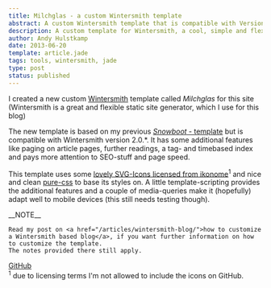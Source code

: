 ```yaml
---
title: Milchglas - a custom Wintersmith template
abstract: A custom Wintersmith template that is compatible with Version 2.0.* of Wintersmith.
description: A custom template for Wintersmith, a cool, simple and flexible static site generator. Template features paging, tags, archives (timeline), related post, mobile approach. source on GitHub.
author: Andy Hulstkamp
date: 2013-06-20
template: article.jade
tags: tools, wintersmith, jade
type: post
status: published
---
```


I created a new custom [Wintersmith](http://wintersmith.io/) template called _Milchglas_ for this site (Wintersmith is a great and flexible static site generator, which I use for this blog)

The new template is based on my previous [_Snowboot_ - template](/articles/wintersmith-blog/) but is compatible with Wintersmith version 2.0.*. It
has some additional features like paging on article pages, further readings, a tag- and timebased index and pays more attention to SEO-stuff and page speed.

<span class="more"></span>

This template uses some [lovely SVG-Icons licensed from ikonome](http://ikono.me/category/icons/)<sup>1</sup> and nice and clean [pure-css](http://purecss.io) to base its styles on.
A little template-scripting provides the additional features and a couple of media-queries make it (hopefully) adapt well to mobile devices (this still needs testing though).


<div class="note">
    __NOTE__

    Read my post on <a href="/articles/wintersmith-blog/">how to customize a Wintersmith based blog</a>, if you want further information on how to customize the template.
    The notes provided there still apply.
</div>

<div class="button-holder one">
    <a href="https://github.com/ndhu/wintersmith-milchglas-template" class="button github">GitHub</a>
</div>

<span class="footnote">
<sup>1</sup> due to licensing terms I'm not allowed to include the icons on GitHub.
</span>
